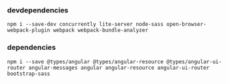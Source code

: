 ### devdependencies

`npm i --save-dev concurrently lite-server node-sass open-browser-webpack-plugin webpack webpack-bundle-analyzer`

### dependencies

`npm i --save @types/angular @types/angular-resource @types/angular-ui-router angular-messages angular angular-resource angular-ui-router bootstrap-sass`
